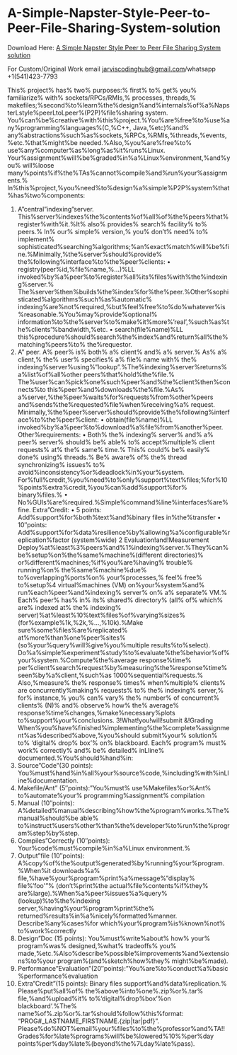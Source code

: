 # A-Simple-Napster-Style-Peer-to-Peer-File-Sharing-System-solution

Download Here: [A Simple Napster Style Peer to Peer File Sharing System solution](https://jarviscodinghub.com/assignment/a-simple-napster-style-peer-to-peer-file-sharing-system-solution/)

For Custom/Original Work email jarviscodinghub@gmail.com/whatsapp +1(541)423-7793

This% project% has% two% purposes:% first% to% get% you% familiarize% with% sockets/RPCs/RMIs,% processes, threads,%
makefiles;%second%to%learn%the%design%and%internals%of%a%NapsterLstyle%peerLtoLpeer%(P2P)%file%sharing system.
You%can%be%creative%with%this%project.%You%are%free%to%use%any%programming%languages%(C,%C++, Java,%etc)%and%
any%abstractions%such%as%sockets,%RPCs,%RMIs,%threads,%events,%etc.%that%might%be needed.%Also,%you%are%free%to%
use%any%computer%as%long%as%it%runs%Linux. Your%assignment%will%be%graded%in%a%Linux%environment,%and%you%
will%loose many%points%if%the%TAs%cannot%compile%and%run%your%assignments.%
In%this%project,%you%need%to%design%a%simple%P2P%system%that%has%two%components:
1. A”central”indexing”server. This%server%indexes%the%contents%of%all%of%the%peers%that%register%with%it.%It%
also% provides% search% facility% to% peers.% In% our% simple% version,% you% don’t% need% to% implement%
sophisticated%searching%algorithms;%an%exact%match%will%be%fine.%Minimally,%the%server%should%provide%
the%following%interface%to%the%peer%clients:
• registry(peer%id,%file%name,%…)%LL invoked%by%a%peer%to%register%all%its%files%with%the%indexing%server.%
The%server%then%builds%the%index%for%the%peer.%Other%sophisticated%algorithms%such%as%automatic%
indexing%are%not%required,%but%feel%free%to%do%whatever%is%reasonable.%You%may%provide%optional%
information%to%the%server%to%make%it%more%’real’,%such%as%the%clients’%bandwidth,%etc.
• search(file%name)%LL this%procedure%should%search%the%index%and%return%all%the%matching%peers%to%
the%requestor.
2. A” peer. A% peer% is% both% a% client% and% a% server.% As% a% client,% the% user% specifies% a% file% name with% the%
indexing%server%using%”lookup”.%The%indexing%server%returns%a%list%of%all%other peers%that%hold%the%file.%
The%user%can%pick%one%such%peer%and%the%client%then%connects%to this%peer%and%downloads%the%file.%As%
a%server,%the%peer%waits%for%requests%from%other%peers and%sends%the%requested%file%when%receiving%a%
request. Minimally,%the%peer%server%should%provide%the%following%interface%to%the%peer%client:
• obtain(file%name)%LL invoked%by%a%peer%to%download%a%file%from%another%peer.
Other%requirements:
• Both% the% indexing% server% and% a% peer% server% should% be% able% to% accept%multiple% client requests% at% the%
same% time.% This% could% be% easily% done% using% threads.% Be% aware% of% the% thread synchronizing% issues% to%
avoid%inconsistency%or%deadlock%in%your%system.
For%full%credit,%you%need%to%only%support%text%files;%for%10%points%extra%credit,%you%can%add%support%for%
binary%files.%
• No%GUIs%are%required.%Simple%command%line%interfaces%are%fine.
Extra”Credit:
• 5 points: Add%support%for%both%text%and%binary files in%the%transfer
• 10″points: Add%support%for%data%resilience%by%allowing%a%configurable%replication%factor (system%wide)
2 Evaluation!and!Measurement
Deploy%at%least%3%peers%and%1%indexing%server.%They%can%be%setup%on%the%same%machine%(different directories)%
or%different%machines;%if%you%are%having% trouble% running%on% the%same%machine%due% to%overlapping%ports%on%
your%processes,% feel% free% to%setup%4 virtual%machines (VM) on%your%system%and% run%each%peer%and%indexing%
server% on% a% separate% VM.% Each% peer% has% in% its% shared% directory% (all% of% which% are% indexed at% the% indexing%
server)%at%least%10%text%files%of%varying%sizes%(for%example%1k,%2k,%…,%10k).%Make sure%some%files%are%replicated%
at%more%than%one%peer%sites%(so%your%query%will%give%you%multiple results%to%select).
Do%a%simple%experiment%study%to%evaluate%the%behavior%of%your%system.%Compute%the%average response%time%
per%client%search%request%by%measuring%the%response%time%seen%by%a%client,%such%as 1000%sequential%requests.%
Also,%measure% the% response% times% when%multiple% clients% are concurrently%making% requests% to% the% indexing%
server,% for% instance,% you% can% vary% the% number% of concurrent% clients% (N)% and% observe% how% the% average%
response%time%changes,%make%necessary%plots to%support%your%conclusions.
3!What!you!will!submit &!Grading
When%you%have%finished%implementing%the%complete%assignment%as%described%above,%you%should submit%your%
solution% to% ‘digital% drop% box’% on% blackboard. Each% program% must% work% correctly% and% be% detailed% inLline%
documented.%You%should%hand%in:
1. Source”Code”(30 points): You%must%hand%in%all%your%source%code,%including%with%inLline%documentation.
2. Makefile/Ant” (5″points):”You%must% use%Makefiles%or%Ant% to%automate%your% programming%assignment%
compilation
3. Manual (10″points): A%detailed%manual%describing%how%the%program%works.%The%manual%should%be able%
to%instruct%users%other%than%the%developer%to%run%the%program%step%by%step.
4. Compiles”Correctly (10″points): Your%code%must%compile%in%a%Linux environment.%
5. Output”file (10″points): A%copy%of%the%output%generated%by%running%your%program.%When%it downloads%a%
file,%have%your%program%print%a%message%”display% file%’foo'”% (don’t%print%the actual%file%contents%if%they%
are%large).%When%a%peer%issues%a%query%(lookup)%to%the%indexing server,%having%your%program%print%the%
returned%results%in%a%nicely%formatted%manner. Describe%any%cases%for which%your%program%is%known%not%
to%work%correctly
6. Design”Doc (15 points): You%must%write%about% how% your% program%was% designed,%what% tradeoffs% you%
made,%etc.%Also%describe%possible%improvements%and%extensions%to%your program%(and%sketch%how%they%
might%be%made).
7. Performance”Evaluation”(20″points):”You%are%to%conduct%a%basic%performance%evaluation
8. Extra”Credit”(15 points): Binary files support%and%data%replication.%
Please%put%all%of% the%above%into%one%.zip%or%.tar% file,%and%upload%it% to%‘digital%drop%box’%on blackboard’.%The%
name%of%.zip%or%.tar%should%follow%this%format: “PROG#_LASTNAME_FIRSTNAME.{zip|tar|pdf}”.
Please%do%NOT%email%your%files%to%the%professor%and%TA!!
Grades%for%late%programs%will%be%lowered%10%%per%day points%per%day%late%(beyond%the%7Lday%late%pass).


